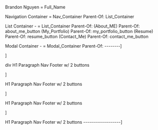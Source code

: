 <!-- BODY -->
<!-- HEAD -->
Brandon Nguyen <!-- --> = Full_Name

Navigation Container <!-- --> = Nav_Container 
Parent-Of: List_Container

List Container - <!-- --> = List_Container
Parent-Of: 
    (About_ME)     Parent-Of: about_me_button
    (My_Portfolio) Parent-Of: my_portfolio_button
    (Resume)       Parent-Of: resume_button
    (Contact_Me)   Parent-Of: contact_me_button

<!-- MAIN -->
Modal Container - <!-- --> = Modal_Container
Parent-Of: --------]
<!-- SECTION 1 --> ]
div
H1
Paragraph
Nav Footer w/ 2 buttons

<!-- SECTION 2 --> ]
H1
Paragraph
Nav Footer w/ 2 buttons
<!-- SECTION 3 --> ]
H1
Paragraph
Nav Footer w/ 2 buttons
<!-- SECTION 4 --> ]
H1
Paragraph
Nav Footer w/ 2 buttons
-------------------]
<!-- FOOTER -->

